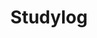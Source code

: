 ---
layout: list
type: category
title: Studylog
slug: studylog
menu: true
order: 1
description: >
  What I've studied
---